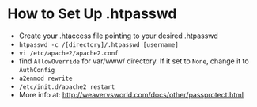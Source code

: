 # How to Set Up .htpasswd

- Create your .htaccess file pointing to your desired .htpasswd
- `htpasswd -c /[directory]/.htpasswd [username] `
- ` vi /etc/apache2/apache2.conf `
- find `AllowOverride` for var/www/ directory. If it set to `None`, change it to `AuthConfig`
- `a2enmod rewrite`
- `/etc/init.d/apache2 restart`
- More info at: http://weavervsworld.com/docs/other/passprotect.html
